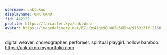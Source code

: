 ```yaml
---
username: unktukno
displayname: UNKTUKNO
fid: 442122
profile: https://farcaster.xyz/unktukno
avatar: https://imagedelivery.net/BXluQx4ige9GuW0Ia56BHw/916913ff-2166-4fa0-62bc-d15725d3bc00/original
---
```


digital weaver. choreographer. performer. spiritual playgirl. hollow bamboo.
https://unktukno.myportfolio.com
